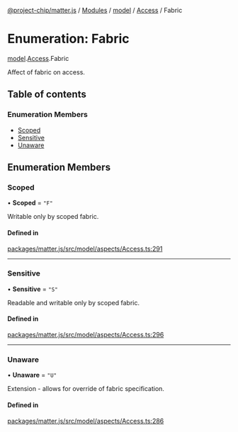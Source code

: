 [@project-chip/matter.js](../README.md) / [Modules](../modules.md) / [model](../modules/model.md) / [Access](../modules/model.Access.md) / Fabric

# Enumeration: Fabric

[model](../modules/model.md).[Access](../modules/model.Access.md).Fabric

Affect of fabric on access.

## Table of contents

### Enumeration Members

- [Scoped](model.Access.Fabric.md#scoped)
- [Sensitive](model.Access.Fabric.md#sensitive)
- [Unaware](model.Access.Fabric.md#unaware)

## Enumeration Members

### Scoped

• **Scoped** = ``"F"``

Writable only by scoped fabric.

#### Defined in

[packages/matter.js/src/model/aspects/Access.ts:291](https://github.com/project-chip/matter.js/blob/3adaded6/packages/matter.js/src/model/aspects/Access.ts#L291)

___

### Sensitive

• **Sensitive** = ``"S"``

Readable and writable only by scoped fabric.

#### Defined in

[packages/matter.js/src/model/aspects/Access.ts:296](https://github.com/project-chip/matter.js/blob/3adaded6/packages/matter.js/src/model/aspects/Access.ts#L296)

___

### Unaware

• **Unaware** = ``"U"``

Extension - allows for override of fabric specification.

#### Defined in

[packages/matter.js/src/model/aspects/Access.ts:286](https://github.com/project-chip/matter.js/blob/3adaded6/packages/matter.js/src/model/aspects/Access.ts#L286)

